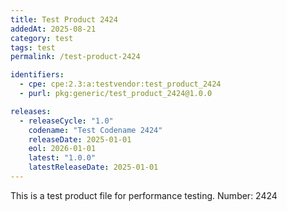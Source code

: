```yaml
---
title: Test Product 2424
addedAt: 2025-08-21
category: test
tags: test
permalink: /test-product-2424

identifiers:
  - cpe: cpe:2.3:a:testvendor:test_product_2424
  - purl: pkg:generic/test_product_2424@1.0.0

releases:
  - releaseCycle: "1.0"
    codename: "Test Codename 2424"
    releaseDate: 2025-01-01
    eol: 2026-01-01
    latest: "1.0.0"
    latestReleaseDate: 2025-01-01
---
```


This is a test product file for performance testing. Number: 2424
